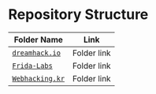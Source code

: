 # Repository Structure

| Folder Name      | Link |
|-----------------|-------------|
| [`dreamhack.io`](./dreamhack.io)  | Folder link |
| [`Frida-Labs`](./Frida-Labs)    | Folder link |
| [`Webhacking.kr`](./Webhacking.kr) | Folder link |
